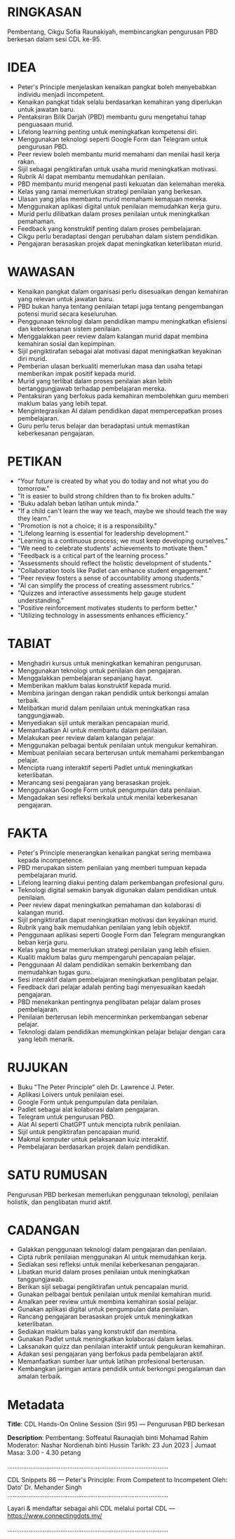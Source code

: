 # RINGKASAN
Pembentang, Cikgu Sofia Raunakiyah, membincangkan pengurusan PBD berkesan dalam sesi CDL ke-95.

# IDEA
- Peter's Principle menjelaskan kenaikan pangkat boleh menyebabkan individu menjadi incompetent.
- Kenaikan pangkat tidak selalu berdasarkan kemahiran yang diperlukan untuk jawatan baru.
- Pentaksiran Bilik Darjah (PBD) membantu guru mengetahui tahap penguasaan murid.
- Lifelong learning penting untuk meningkatkan kompetensi diri.
- Menggunakan teknologi seperti Google Form dan Telegram untuk pengurusan PBD.
- Peer review boleh membantu murid memahami dan menilai hasil kerja rakan.
- Sijil sebagai pengiktirafan untuk usaha murid meningkatkan motivasi.
- Rubrik AI dapat membantu memudahkan penilaian.
- PBD membantu murid mengenal pasti kekuatan dan kelemahan mereka.
- Kelas yang ramai memerlukan strategi penilaian yang berkesan.
- Ulasan yang jelas membantu murid memahami kemajuan mereka.
- Menggunakan aplikasi digital untuk penilaian memudahkan kerja guru.
- Murid perlu dilibatkan dalam proses penilaian untuk meningkatkan pemahaman.
- Feedback yang konstruktif penting dalam proses pembelajaran.
- Cikgu perlu beradaptasi dengan perubahan dalam sistem pendidikan.
- Pengajaran berasaskan projek dapat meningkatkan keterlibatan murid.

# WAWASAN
- Kenaikan pangkat dalam organisasi perlu disesuaikan dengan kemahiran yang relevan untuk jawatan baru.
- PBD bukan hanya tentang penilaian tetapi juga tentang pengembangan potensi murid secara keseluruhan.
- Penggunaan teknologi dalam pendidikan mampu meningkatkan efisiensi dan keberkesanan sistem penilaian.
- Menggalakkan peer review dalam kalangan murid dapat membina kemahiran sosial dan kepimpinan.
- Sijil pengiktirafan sebagai alat motivasi dapat meningkatkan keyakinan diri murid.
- Pemberian ulasan berkualiti memerlukan masa dan usaha tetapi memberikan impak positif kepada murid.
- Murid yang terlibat dalam proses penilaian akan lebih bertanggungjawab terhadap pembelajaran mereka.
- Pentaksiran yang berfokus pada kemahiran membolehkan guru memberi maklum balas yang lebih tepat.
- Mengintegrasikan AI dalam pendidikan dapat mempercepatkan proses pembelajaran.
- Guru perlu terus belajar dan beradaptasi untuk memastikan keberkesanan pengajaran.

# PETIKAN
- "Your future is created by what you do today and not what you do tomorrow."
- "It is easier to build strong children than to fix broken adults."
- "Buku adalah beban latihan untuk minda."
- "If a child can't learn the way we teach, maybe we should teach the way they learn."
- "Promotion is not a choice; it is a responsibility."
- "Lifelong learning is essential for leadership development."
- "Learning is a continuous process; we must keep developing ourselves."
- "We need to celebrate students' achievements to motivate them."
- "Feedback is a critical part of the learning process."
- "Assessments should reflect the holistic development of students."
- "Collaboration tools like Padlet can enhance student engagement."
- "Peer review fosters a sense of accountability among students."
- "AI can simplify the process of creating assessment rubrics."
- "Quizzes and interactive assessments help gauge student understanding."
- "Positive reinforcement motivates students to perform better."
- "Utilizing technology in assessments enhances efficiency."

# TABIAT
- Menghadiri kursus untuk meningkatkan kemahiran pengurusan.
- Menggunakan teknologi untuk penilaian dan pengajaran.
- Menggalakkan pembelajaran sepanjang hayat.
- Memberikan maklum balas konstruktif kepada murid.
- Membina jaringan dengan rakan pendidik untuk berkongsi amalan terbaik.
- Melibatkan murid dalam penilaian untuk meningkatkan rasa tanggungjawab.
- Menyediakan sijil untuk meraikan pencapaian murid.
- Memanfaatkan AI untuk membantu dalam penilaian.
- Melakukan peer review dalam kalangan pelajar.
- Menggunakan pelbagai bentuk penilaian untuk mengukur kemahiran.
- Membuat penilaian secara berterusan untuk memahami perkembangan pelajar.
- Mencipta ruang interaktif seperti Padlet untuk meningkatkan keterlibatan.
- Merancang sesi pengajaran yang berasaskan projek.
- Menggunakan Google Form untuk pengumpulan data penilaian.
- Mengadakan sesi refleksi berkala untuk menilai keberkesanan pengajaran.

# FAKTA
- Peter's Principle menerangkan kenaikan pangkat sering membawa kepada incompetence.
- PBD merupakan sistem penilaian yang memberi tumpuan kepada pembelajaran murid.
- Lifelong learning diakui penting dalam perkembangan profesional guru.
- Teknologi digital semakin banyak digunakan dalam pendidikan untuk penilaian.
- Peer review dapat meningkatkan pemahaman dan kolaborasi di kalangan murid.
- Sijil pengiktirafan dapat meningkatkan motivasi dan keyakinan murid.
- Rubrik yang baik memudahkan penilaian yang lebih objektif.
- Penggunaan aplikasi seperti Google Form dan Telegram mengurangkan beban kerja guru.
- Kelas yang besar memerlukan strategi penilaian yang lebih efisien.
- Kualiti maklum balas guru mempengaruhi pencapaian pelajar.
- Penggunaan AI dalam pendidikan semakin berkembang dan memudahkan tugas guru.
- Sesi interaktif dalam pembelajaran meningkatkan penglibatan pelajar.
- Feedback dari pelajar adalah penting bagi menyesuaikan kaedah pengajaran.
- PBD menekankan pentingnya penglibatan pelajar dalam proses pembelajaran.
- Penilaian berterusan lebih mencerminkan perkembangan sebenar pelajar.
- Teknologi dalam pendidikan memungkinkan pelajar belajar dengan cara yang lebih menarik.

# RUJUKAN
- Buku "The Peter Principle" oleh Dr. Lawrence J. Peter.
- Aplikasi Loivers untuk penilaian esei.
- Google Form untuk pengumpulan data penilaian.
- Padlet sebagai alat kolaborasi dalam pengajaran.
- Telegram untuk pengurusan PBD.
- Alat AI seperti ChatGPT untuk mencipta rubrik penilaian.
- Sijil untuk pengiktirafan pencapaian murid.
- Makmal komputer untuk pelaksanaan kuiz interaktif.
- Pembelajaran berdasarkan projek dalam pendidikan.

# SATU RUMUSAN
Pengurusan PBD berkesan memerlukan penggunaan teknologi, penilaian holistik, dan penglibatan murid aktif.

# CADANGAN
- Galakkan penggunaan teknologi dalam pengajaran dan penilaian.
- Cipta rubrik penilaian menggunakan AI untuk memudahkan kerja.
- Sediakan sesi refleksi untuk menilai keberkesanan pengajaran.
- Libatkan murid dalam proses penilaian untuk meningkatkan tanggungjawab.
- Berikan sijil sebagai pengiktirafan untuk pencapaian murid.
- Gunakan pelbagai bentuk penilaian untuk menilai kemahiran murid.
- Amalkan peer review untuk membina kemahiran sosial pelajar.
- Gunakan aplikasi digital untuk pengumpulan data penilaian.
- Rancang pengajaran berasaskan projek untuk meningkatkan keterlibatan.
- Sediakan maklum balas yang konstruktif dan membina.
- Gunakan Padlet untuk meningkatkan kolaborasi dalam kelas.
- Laksanakan quizz dan penilaian interaktif untuk pengukuran kemahiran.
- Adakan sesi pengajaran yang berfokus pada pembelajaran aktif.
- Memanfaatkan sumber luar untuk latihan profesional berterusan.
- Kembangkan jaringan antara pendidik untuk berkongsi pengalaman dan amalan terbaik.

# Metadata
**Title**: CDL Hands-On Online Session (Siri 95) — Pengurusan PBD berkesan

**Description**: Pembentang: Soffeatul Raunaqiah binti Mohamad Rahim
Moderator: Nashar Nordienah binti Hussin
Tarikh: 23 Jun 2023   |   Jumaat
Masa: 3.00  - 4.30 petang

...........................................................................................

CDL Snippets 86 — Peter's Principle: From Competent to Incompetent
Oleh: Dato' Dr. Mehander Singh
...........................................................................................

Layari & mendaftar sebagai ahli CDL melalui portal CDL — https://www.connectingdots.my/

...........................................................................................